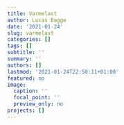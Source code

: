 ```yaml
---
title: Varmelast
author: Lucas Bagge
date: '2021-01-24'
slug: varmelast
categories: []
tags: []
subtitle: ''
summary: ''
authors: []
lastmod: '2021-01-24T22:50:11+01:00'
featured: no
image:
  caption: ''
  focal_point: ''
  preview_only: no
projects: []
---
```





